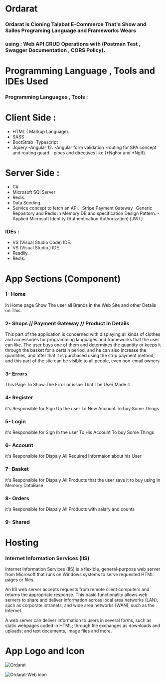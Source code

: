 
#  Ordarat
### Ordarat is Cloning Talabat E-Commerce That's Show and Salles Programing Language and Frameworks Wears 
### using : Web API CRUD Operations with (Postman Test , Swagger Documentation , CORS Policy). 


# Programming Language , Tools and  IDEs Used
### Programming Languages , Tools :
# Client Side :
- HTML ( Markup Language).
- SASS
- BootStrab
-Typescript 
- Jquery
-Angular 12. 
-Angular form validation
-routing for SPA concept and routing guard. 
-pipes and directives like (*NgFor and *NgIf).
# Server Side : 
- C#
- Microsoft SQl Server 
- Redis.
- Data Seeding. 
- Service concept to fetch an API. 
-Stripe Payment Gateway
-Generic Repository and Redis in Memory DB and specification Design Pattern.
-Applied Microsoft Identity (Authentication Authorization) [JWT]. 
### IDEs :
- VS (Visual Studio Code) IDE.
- VS (Visual Studio ) IDE.
- Readliy.
- Redis.

# App Sections (Component)
### 1- Home 
In Home page Show The user  all Brands in the Web Site and other Details on This.

### 2- Shops // Payment Gateway // Product in Details
This part of the application is concerned with displaying all kinds of clothes and accessories for programming languages and frameworks that the user can like. The user buys one of them and determines the quantity or keeps it through the basket for a certain period, and he can also increase the quantities, and after that it is purchased using the strip payment method, and this part of the site can be visible to all people, even non-email owners
### 3- Errors
This Page To Show The Error or issue That The User Made it

### 4- Register
it's Responsible for Sign Up the user To New Account To buy Some Things
### 5- Login
it's Responsible for Sign In the user To His Account To buy Some Things
### 6- Account
it's Responsible for Dispaly All Required Informaion about his User
### 7- Basket
it's Responsible for Dispaly All Products that the user save it to buy using In Memory DataBase
### 8- Orders
it's Responsible for Dispaly All Products with salary and counts
### 9- Shared

# Hosting
### Internet Information Services (IIS)
Internet Information Services (IIS) is a flexible, general-purpose web server from Microsoft that runs on Windows systems to serve requested HTML pages or files.

An IIS web server accepts requests from remote client computers and returns the appropriate response. This basic functionality allows web servers to share and deliver information across local area networks (LAN), such as corporate intranets, and wide area networks (WAN), such as the Internet.

A web server can deliver information to users in several forms, such as static webpages coded in HTML; through file exchanges as downloads and uploads; and text documents, image files and more.
# App Logo and Icon
![Ordarat](https://user-images.githubusercontent.com/79394414/192775188-6381321d-9798-4f60-8593-b902e17ec1d8.png)


 ![Ordarat-Web icon](https://user-images.githubusercontent.com/79394414/192775363-95ce1a97-e2af-476f-bfc0-259d92267f0d.png)
